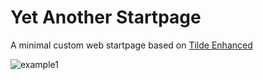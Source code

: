 # Yet Another Startpage

A minimal custom web startpage based on [Tilde Enhanced](https://github.com/Ozencb/tilde-enhanced)

![example1](https://i.imgur.com/fphvmEc.png)
